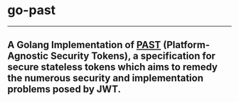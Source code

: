 # go-past
---
A Golang Implementation of [PAST](https://github.com/paragonie/past) (Platform-Agnostic Security Tokens), a specification for secure stateless tokens which aims to remedy the numerous security and implementation problems posed by JWT. 
---


